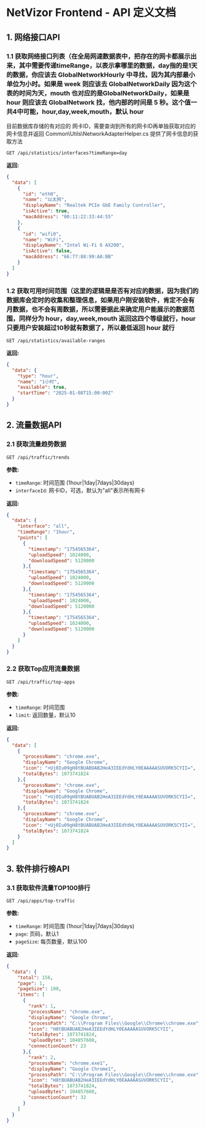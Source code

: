 # NetVizor Frontend - API 定义文档

## 1. 网络接口API

### 1.1 获取网络接口列表（在全局网速数据表中，把存在的网卡都展示出来，其中需要传递timeRange，以表示拿哪里的数据，day指的是1天的数据，你应该去 GlobalNetworkHourly 中寻找，因为其内部最小单位为小时。如果是 week 则应该去 GlobalNetworkDaily 因为这个表的时间为天，mouth 也对应的是GlobalNetworkDaily，如果是 hour 则应该去 GlobalNetwork 找，他内部的时间是 5 秒。这个值一共4中可能，hour,day,week,mouth，默认 hour
目前数据库存储的有对应的 网卡ID，需要查询到所有的网卡ID再单独获取对应的网卡信息并返回 Common\Utils\NetworkAdapterHelper.cs 提供了网卡信息的获取方法
```
GET /api/statistics/interfaces?timeRange=day
```
**返回:**
```json
{
  "data": [
    {
      "id": "eth0",
      "name": "以太网",
      "displayName": "Realtek PCIe GbE Family Controller",
      "isActive": true,
      "macAddress": "00:11:22:33:44:55"
    },
    {
      "id": "wifi0", 
      "name": "WiFi",
      "displayName": "Intel Wi-Fi 6 AX200",
      "isActive": false,
      "macAddress": "66:77:88:99:AA:BB"
    }
  ]
}
```

### 1.2 获取可用时间范围（这里的逻辑是是否有对应的数据，因为我们的数据库会定时的收集和整理信息，如果用户刚安装软件，肯定不会有月数据，也不会有周数据，所以需要据此来确定用户能展示的数据范围，同样分为 hour，day,week,mouth 返回这四个等级就行，hour只要用户安装超过10秒就有数据了，所以最低返回 hour 就行
```
GET /api/statistics/available-ranges
```
**返回:**
```json
{
  "data": {
    "type": "hour",
    "name": "1小时",
    "available": true,
    "startTime": "2025-01-08T15:00:00Z"
  }
}
```

## 2. 流量数据API

### 2.1 获取流量趋势数据
```
GET /api/traffic/trends
```
**参数:**
- `timeRange`: 时间范围 (1hour|1day|7days|30days)
- `interfaceId`: 网卡ID，可选，默认为"all"表示所有网卡

**返回:**
```json
{
  "data": {
    "interface": "all",
    "timeRange": "1hour",
    "points": [
      {
        "timestamp": "1754565364",
        "uploadSpeed": 1024000,
        "downloadSpeed": 5120000
      },{
        "timestamp": "1754565364",
        "uploadSpeed": 1024000,
        "downloadSpeed": 5120000
      },{
        "timestamp": "1754565364",
        "uploadSpeed": 1024000,
        "downloadSpeed": 5120000
      },{
        "timestamp": "1754565364",
        "uploadSpeed": 1024000,
        "downloadSpeed": 5120000
      }
    ]
  }
}
```

### 2.2 获取Top应用流量数据
```
GET /api/traffic/top-apps
```
**参数:**
- `timeRange`: 时间范围
- `limit`: 返回数量，默认10

**返回:**
```json
{
  "data": [
    {
      "processName": "chrome.exe",
      "displayName": "Google Chrome",
      "icon": "+Uj0Iu09gH8tBUABUAB2HeA3IEEdYdHLY0EAAAAASUVORK5CYII=",
      "totalBytes": 1073741824
    },{
      "processName": "chrome.exe",
      "displayName": "Google Chrome",
      "icon": "+Uj0Iu09gH8tBUABUAB2HeA3IEEdYdHLY0EAAAAASUVORK5CYII=",
      "totalBytes": 1073741824
    },{
      "processName": "chrome.exe",
      "displayName": "Google Chrome",
      "icon": "+Uj0Iu09gH8tBUABUAB2HeA3IEEdYdHLY0EAAAAASUVORK5CYII=",
      "totalBytes": 1073741824
    }
  ]
}
```

## 3. 软件排行榜API

### 3.1 获取软件流量TOP100排行
```
GET /api/apps/top-traffic
```
**参数:**
- `timeRange`: 时间范围 (1hour|1day|7days|30days)
- `page`: 页码，默认1
- `pageSize`: 每页数量，默认100

**返回:**
```json
{
  "data": {
    "total": 156,
    "page": 1,
    "pageSize": 100,
    "items": [
      {
        "rank": 1,
        "processName": "chrome.exe", 
        "displayName": "Google Chrome",
        "processPath": "C:\\Program Files\\Google\\Chrome\\chrome.exe",
        "icon": "H8tBUABUAB2HeA3IEEdYdHLY0EAAAAASUVORK5CYII",
        "totalBytes": 1073741824,
        "uploadBytes": 104857600,
        "connectionCount": 23
      },{
        "rank": 2,
        "processName": "chrome.exe1", 
        "displayName": "Google Chrome1",
        "processPath": "C:\\Program Files\\Google\\Chrome\\chrome.exe",
        "icon": "H8tBUABUAB2HeA3IEEdYdHLY0EAAAAASUVORK5CYII",
        "totalBytes": 1073741824,
        "uploadBytes": 104857600,
        "connectionCount": 32
      }
    ]
  }
}
```
